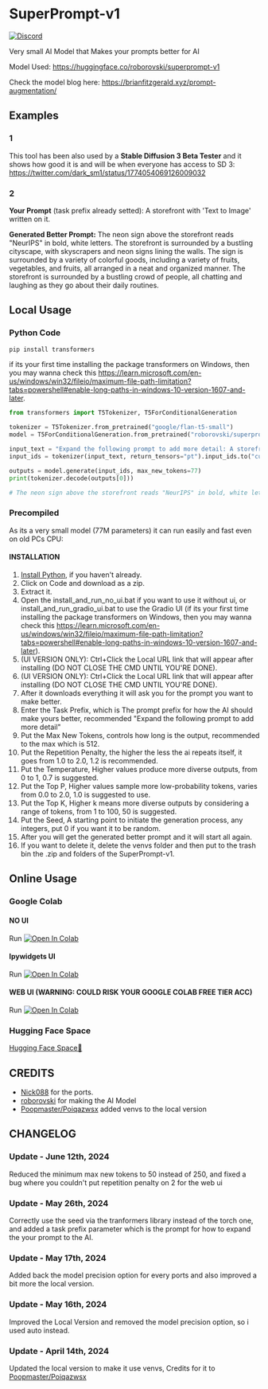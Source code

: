 # SuperPrompt-v1

[![Discord](https://img.shields.io/discord/1198701940511617164?color=%23738ADB&label=Discord&style=for-the-badge)](https://discord.gg/osai)

Very small AI Model that Makes your prompts better for AI

Model Used: https://huggingface.co/roborovski/superprompt-v1

Check the model blog here: https://brianfitzgerald.xyz/prompt-augmentation/

## Examples
### 1
This tool has been also used by a **Stable Diffusion 3 Beta Tester** and it shows how good it is and will be when everyone has access to SD 3: https://twitter.com/dark_sm1/status/1774054069126009032
### 2
**Your Prompt** (task prefix already setted): A storefront with 'Text to Image' written on it.

**Generated Better Prompt:** The neon sign above the storefront reads "NeurIPS" in bold, white letters. The storefront is surrounded by a bustling cityscape, with skyscrapers and neon signs lining the walls. The sign is surrounded by a variety of colorful goods, including a variety of fruits, vegetables, and fruits, all arranged in a neat and organized manner. The storefront is surrounded by a bustling crowd of people, all chatting and laughing as they go about their daily routines.

## Local Usage

### Python Code

```py
pip install transformers
```
if its your first time installing the package transformers on Windows, then you may wanna check this https://learn.microsoft.com/en-us/windows/win32/fileio/maximum-file-path-limitation?tabs=powershell#enable-long-paths-in-windows-10-version-1607-and-later.
```py
from transformers import T5Tokenizer, T5ForConditionalGeneration

tokenizer = T5Tokenizer.from_pretrained("google/flan-t5-small")
model = T5ForConditionalGeneration.from_pretrained("roborovski/superprompt-v1", device_map="auto")

input_text = "Expand the following prompt to add more detail: A storefront with 'Text to Image' written on it."
input_ids = tokenizer(input_text, return_tensors="pt").input_ids.to("cuda")

outputs = model.generate(input_ids, max_new_tokens=77)
print(tokenizer.decode(outputs[0]))

# The neon sign above the storefront reads "NeurIPS" in bold, white letters. The storefront is surrounded by a bustling cityscape, with skyscrapers and neon signs lining the walls. The sign is surrounded by a variety of colorful goods, including a variety of fruits, vegetables, and fruits, all arranged in a neat and organized manner. The storefront is surrounded by a bustling crowd of people, all chatting and laughing as they go about their daily routines.
```

### Precompiled
As its a very small model (77M parameters) it can run easily and fast even on old PCs CPU:

#### INSTALLATION
1. [Install Python](https://www.python.org/downloads/), if you haven't already.
2. Click on Code and download as a zip.
3. Extract it.
4. Open the install_and_run_no_ui.bat if you want to use it without ui, or install_and_run_gradio_ui.bat to use the Gradio UI (if its your first time installing the package transformers on Windows, then you may wanna check this https://learn.microsoft.com/en-us/windows/win32/fileio/maximum-file-path-limitation?tabs=powershell#enable-long-paths-in-windows-10-version-1607-and-later).
5. (UI VERSION ONLY): Ctrl+Click the Local URL link that will appear after installing (DO NOT CLOSE THE CMD UNTIL YOU'RE DONE).
5. (UI VERSION ONLY): Ctrl+Click the Local URL link that will appear after installing (DO NOT CLOSE THE CMD UNTIL YOU'RE DONE).
6. After it downloads everything it will ask you for the prompt you want to make better.
7. Enter the Task Prefix, which is The prompt prefix for how the AI should make yours better, recommended "Expand the following prompt to add more detail"
8. Put the Max New Tokens, controls how long is the output, recommended to the max which is 512.
9. Put the Repetition Penalty, the higher the less the ai repeats itself, it goes from 1.0 to 2.0, 1.2 is recommended.
10. Put the Temperature, Higher values produce more diverse outputs, from 0 to 1, 0.7 is suggested.
11. Put the Top P, Higher values sample more low-probability tokens, varies from 0.0 to 2.0, 1.0 is suggested to use.
12. Put the Top K, Higher k means more diverse outputs by considering a range of tokens, from 1 to 100, 50 is suggested.
13. Put the Seed, A starting point to initiate the generation process, any integers, put 0 if you want it to be random.
14. After you will get the generated better prompt and it will start all again.
15. If you want to delete it, delete the venvs folder and then put to the trash bin the .zip and folders of the SuperPrompt-v1.

## Online Usage
### Google Colab
#### NO UI
Run <a target="_blank" href="https://colab.research.google.com/github/Nick088Official/SuperPrompt-v1/blob/main/SuperPrompt_v1_NO_UI.ipynb">
  <img src="https://colab.research.google.com/assets/colab-badge.svg" alt="Open In Colab"/>
</a>

#### Ipywidgets UI
Run <a target="_blank" href="https://colab.research.google.com/github/Nick088Official/SuperPrompt-v1/blob/main/SuperPrompt_v1_Ipywidgets_UI.ipynb">
  <img src="https://colab.research.google.com/assets/colab-badge.svg" alt="Open In Colab"/>
</a>

#### WEB UI **(WARNING: COULD RISK YOUR GOOGLE COLAB FREE TIER ACC)**
Run <a target="_blank" href="https://colab.research.google.com/github/Nick088Official/SuperPrompt-v1/blob/main/SuperPrompt_v1_WEB_UI.ipynb">
  <img src="https://colab.research.google.com/assets/colab-badge.svg" alt="Open In Colab"/>
</a>


### Hugging Face Space
[Hugging Face Space🤗](https://huggingface.co/spaces/Nick088/SuperPrompt-v1)

## CREDITS
- [Nick088](https://linktr.ee/Nick088) for the ports.
- [roborovski](https://huggingface.co/roborovski) for making the AI Model
- [Poopmaster/Poiqazwsx](https://github.com/poiqazwsx) added venvs to the local version

## CHANGELOG
### Update - June 12th, 2024
Reduced the minimum max new tokens to 50 instead of 250, and fixed a bug where you couldn't put repetition penalty on 2 for the web ui
### Update - May 26th, 2024
Correctly use the seed via the tranformers library instead of the torch one, and added a task prefix parameter which is the prompt for how to expand the your prompt to the AI.
### Update - May 17th, 2024
Added back the model precision option for every ports and also improved a bit more the local version.
### Update - May 16th, 2024
Improved the Local Version and removed the model precision option, so i used auto instead.
### Update - April 14th, 2024
Updated the local version to make it use venvs, Credits for it to [Poopmaster/Poiqazwsx](https://github.com/poiqazwsx)
